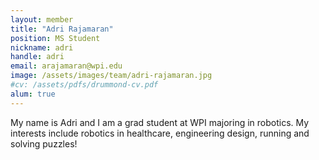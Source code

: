 ```yaml
---
layout: member
title: "Adri Rajamaran"
position: MS Student
nickname: adri
handle: adri
email: arajamaran@wpi.edu
image: /assets/images/team/adri-rajamaran.jpg
#cv: /assets/pdfs/drummond-cv.pdf
alum: true
---
```


 My name is Adri and I am a grad student at WPI majoring in robotics. My interests include robotics in healthcare, engineering design, running and solving puzzles!
